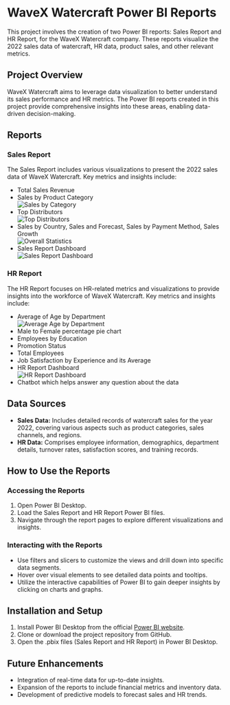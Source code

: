 # WaveX Watercraft Power BI Reports

This project involves the creation of two Power BI reports: Sales Report and HR Report, for the WaveX Watercraft company. These reports visualize the 2022 sales data of watercraft, HR data, product sales, and other relevant metrics.

## Project Overview

WaveX Watercraft aims to leverage data visualization to better understand its sales performance and HR metrics. The Power BI reports created in this project provide comprehensive insights into these areas, enabling data-driven decision-making.

## Reports

### Sales Report

The Sales Report includes various visualizations to present the 2022 sales data of WaveX Watercraft. Key metrics and insights include:

- Total Sales Revenue
- Sales by Product Category  
  ![Sales by Category](https://github.com/user-attachments/assets/a8ed9ab7-19a4-4505-b878-3c45f34b2739)
- Top Distributors  
  ![Top Distributors](https://github.com/user-attachments/assets/aa8f7a82-d6f7-4c19-ad10-eeadc8b87767)
- Sales by Country, Sales and Forecast, Sales by Payment Method, Sales Growth  
  ![Overall Statistics](https://github.com/user-attachments/assets/6301addf-854c-45ba-a468-efe2b3c5edb5)
- Sales Report Dashboard  
  ![Sales Report Dashboard](https://github.com/user-attachments/assets/ead3410e-5664-4c5b-98b6-7153f330bc9d)

### HR Report

The HR Report focuses on HR-related metrics and visualizations to provide insights into the workforce of WaveX Watercraft. Key metrics and insights include:

- Average of Age by Department  
  ![Average Age by Department](https://github.com/user-attachments/assets/06651733-ad48-4756-a0ce-0f87e898a2de)
- Male to Female percentage pie chart
- Employees by Education
- Promotion Status
- Total Employees
- Job Satisfaction by Experience and its Average
- HR Report Dashboard  
  ![HR Report Dashboard](https://github.com/user-attachments/assets/7544bbbc-20ee-4ed6-8506-50b91fc046fe)
- Chatbot which helps answer any question about the data

## Data Sources

- **Sales Data:** Includes detailed records of watercraft sales for the year 2022, covering various aspects such as product categories, sales channels, and regions.
- **HR Data:** Comprises employee information, demographics, department details, turnover rates, satisfaction scores, and training records.

## How to Use the Reports

### Accessing the Reports

1. Open Power BI Desktop.
2. Load the Sales Report and HR Report Power BI files.
3. Navigate through the report pages to explore different visualizations and insights.

### Interacting with the Reports

- Use filters and slicers to customize the views and drill down into specific data segments.
- Hover over visual elements to see detailed data points and tooltips.
- Utilize the interactive capabilities of Power BI to gain deeper insights by clicking on charts and graphs.

## Installation and Setup

1. Install Power BI Desktop from the official [Power BI website](https://powerbi.microsoft.com/desktop/).
2. Clone or download the project repository from GitHub.
3. Open the .pbix files (Sales Report and HR Report) in Power BI Desktop.

## Future Enhancements

- Integration of real-time data for up-to-date insights.
- Expansion of the reports to include financial metrics and inventory data.
- Development of predictive models to forecast sales and HR trends.
